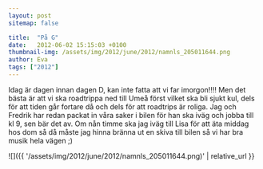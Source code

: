 ```yaml
---
layout: post
sitemap: false

title:  "På G"
date:   2012-06-02 15:15:03 +0100
thumbnail-img: /assets/img/2012/june/2012/namnls_205011644.png
author: Eva
tags: ["2012"]
---
```


Idag är dagen innan dagen D, kan inte fatta att vi far imorgon!!!! Men det bästa är att vi ska roadtrippa ned till Umeå först vilket ska bli sjukt kul, dels för att tiden går fortare då och dels för att roadtrips är roliga. Jag och Fredrik har redan packat in våra saker i bilen för han ska iväg och jobba till kl 9, sen bär det av. Om nån timme ska jag iväg till Lisa för att äta middag hos dom så då måste jag hinna bränna ut en skiva till bilen så vi har bra musik hela vägen ;)

![]({{ '/assets/img/2012/june/2012/namnls_205011644.png)'  | relative_url }}

